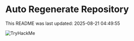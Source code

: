 # Auto Regenerate Repository

This README was last updated: 2025-08-21 04:49:55

 ![TryHackMe](https://tryhackme.com/badge/533634)